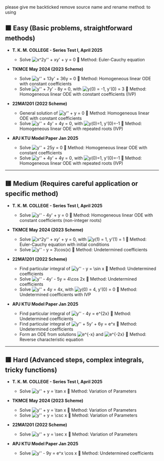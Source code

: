 please give me backticked remove source name and rename method: to using

## 🟩 Easy (Basic problems, straightforward methods)

- **T. K. M. COLLEGE - Series Test I, April 2025**
  - Solve <img src="https://latex.codecogs.com/png.latex?x%5E2y%27%27%20%2B%20xy%27%20%2B%20y%20%3D%200  " alt="x^2y'' + xy' + y = 0">
    🔹
    Method: Euler-Cauchy equation  

- **TKMCE May 2024 (2023 Scheme)**
  - Solve <img src="https://latex.codecogs.com/png.latex?y%27%27%20%2B%2013y%27%20%2B%2036y%20%3D%200  " alt="y'' + 13y' + 36y = 0">
    🔹
    Method: Homogeneous linear ODE with constant coefficients  
  - Solve <img src="https://latex.codecogs.com/png.latex?y%27%27%20%2B%207y%27%20-%208y%20%3D%200  " alt="y'' + 7y' - 8y = 0">, with <img src="https://latex.codecogs.com/png.latex?y  (0)%20%3D%20-1%2C%20y%27(0)%20%3D%203" alt="y(0) = -1, y'(0) = 3">
    🔹
    Method: Homogeneous linear ODE with constant coefficients (IVP)

- **22MA1201 (2022 Scheme)**
  - General solution of <img src="https://latex.codecogs.com/png.latex?y%27%27%20%2B%20y%20%3D%200  " alt="y'' + y = 0">
    🔹
    Method: Homogeneous linear ODE with constant coefficients  
  - Solve <img src="https://latex.codecogs.com/png.latex?y%27%27%20%2B%204y%27%20%2B%204y%20%3D%200  " alt="y'' + 4y' + 4y = 0">, with <img src="https://latex.codecogs.com/png.latex?y  (0)%3D1%2C%20y%27(0)%3D-1" alt="y(0)=1, y’(0)=-1">
    🔹
    Method: Homogeneous linear ODE with repeated roots (IVP)

- **APJ KTU Model Paper Jan 2025**
  - Solve <img src="https://latex.codecogs.com/png.latex?y%27%27%20%2B%2025y%20%3D%200  " alt="y'' + 25y = 0">
    🔹
    Method: Homogeneous linear ODE with constant coefficients  
  - Solve <img src="https://latex.codecogs.com/png.latex?y%27%27%20%2B%204y%27%20%2B%204y%20%3D%200  " alt="y'' + 4y' + 4y = 0">, with <img src="https://latex.codecogs.com/png.latex?y  (0)%3D1%2C%20y%27(0)%3D-1" alt="y(0)=1, y’(0)=-1">
    🔹
    Method: Homogeneous linear ODE with repeated roots (IVP)

---

## 🟨 Medium (Requires careful application or specific method)

- **T. K. M. COLLEGE - Series Test I, April 2025**
  - Solve <img src="https://latex.codecogs.com/png.latex?y%27%27%20-%204y%27%20%2B%20y%20%3D%200  " alt="y'' - 4y' + y = 0">
    🔹
    Method: Homogeneous linear ODE with constant coefficients (non-integer roots)

- **TKMCE May 2024 (2023 Scheme)**
  - Solve <img src="https://latex.codecogs.com/png.latex?x%5E2y%27%27%20%2B%20xy%27%20%2B%20y%20%3D%200  " alt="x^2y'' + xy' + y = 0">, with <img src="https://latex.codecogs.com/png.latex?y  (1)%20%3D%201%2C%20y%27(1)%20%3D%201" alt="y(1) = 1, y’(1) = 1">
    🔹
    Method: Euler-Cauchy equation with initial conditions  
  - Solve <img src="https://latex.codecogs.com/png.latex?y%27%27%20-%20y%20%3D%203%5Ccos  (x)" alt="y'' - y = 3\cos(x)">
    🔹
    Method: Undetermined coefficients

- **22MA1201 (2022 Scheme)**
  - Find particular integral of <img src="https://latex.codecogs.com/png.latex?y%27%27%20-%20y%20%3D%20%5Csin%20x  " alt="y'' - y = \sin x">
    🔹
    Method: Undetermined coefficients  
  - Solve <img src="https://latex.codecogs.com/png.latex?y%27%27%20-%204y%27%20-%205y%20%3D%204%5Ccos%202x  " alt="y'' - 4y' - 5y = 4\cos 2x">
    🔹
    Method: Undetermined coefficients  
  - Solve <img src="https://latex.codecogs.com/png.latex?y%27%27%20%2B%204y%20%3D%204x  " alt="y'' + 4y = 4x">, with <img src="https://latex.codecogs.com/png.latex?y  (0)%20%3D%204%2C%20y%27(0)%20%3D%200" alt="y(0) = 4, y’(0) = 0">
    🔹
    Method: Undetermined coefficients with IVP

- **APJ KTU Model Paper Jan 2025**
  - Find particular integral of <img src="https://latex.codecogs.com/png.latex?y%27%27%20-%204y%20%3D%20e%5E%7B2x%7D  " alt="y'' - 4y = e^{2x}">
    🔹
    Method: Undetermined coefficients  
  - Find particular integral of <img src="https://latex.codecogs.com/png.latex?y%27%27%20%2B%205y%27%20%2B%206y%20%3D%20e%5Ex  " alt="y'' + 5y' + 6y = e^x">
    🔹
    Method: Undetermined coefficients  
  - Form an ODE from solutions <img src="https://latex.codecogs.com/png.latex?e%5E%7B-x%7D  " alt="e^{-x}"> and <img src="https://latex.codecogs.com/png.latex?e%5E%7B-2x%7D  " alt="e^{-2x}">
    🔹
    Method: Reverse characteristic equation

---

## 🟥 Hard (Advanced steps, complex integrals, tricky functions)

- **T. K. M. COLLEGE - Series Test I, April 2025**
  - Solve <img src="https://latex.codecogs.com/png.latex?y%27%27%20%2B%20y%20%3D%20%5Ctan%20x  " alt="y'' + y = \tan x">
    🔹
    Method: Variation of Parameters

- **TKMCE May 2024 (2023 Scheme)**
  - Solve <img src="https://latex.codecogs.com/png.latex?y%27%27%20%2B%20y%20%3D%20%5Ctan%20x  " alt="y'' + y = \tan x">
    🔹
    Method: Variation of Parameters  
  - Solve <img src="https://latex.codecogs.com/png.latex?y%27%27%20%2B%20y%20%3D%20%5Ccsc%20x  " alt="y'' + y = \csc x">
    🔹
    Method: Variation of Parameters

- **22MA1201 (2022 Scheme)**
  - Solve <img src="https://latex.codecogs.com/png.latex?y%27%27%20%2B%20y%20%3D%20%5Csec%20x  " alt="y'' + y = \sec x">
    🔹
    Method: Variation of Parameters

- **APJ KTU Model Paper Jan 2025**
  - Solve <img src="https://latex.codecogs.com/png.latex?y%27%27%20-%209y%20%3D%20e%5Ex%20%5Ccos%20x  " alt="y'' - 9y = e^x \cos x">
    🔹
    Method: Undetermined coefficients
